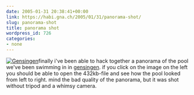 ```yaml
---
date: 2005-01-31 20:38:41+00:00
link: https://habi.gna.ch/2005/01/31/panorama-shot/
slug: panorama-shot
title: panorama shot
wordpress_id: 726
categories:
- none
---
```



[![Gensingen](https://habi.gna.ch/blog/images/gensingen-tm.jpg)](https://habi.gna.ch/blog/images/gensingen.mov)finally i've been able to hack together a panorama of the pool we've been swimming in in [gensingen](https://www.flickr.com/photos/habi/sets/88024/). if you click on the image on the left you should be able to open the 432kb-file and see how the pool looked from left to right. mind the bad quality of the panorama, but it was shot without tripod and a whimsy camera.

